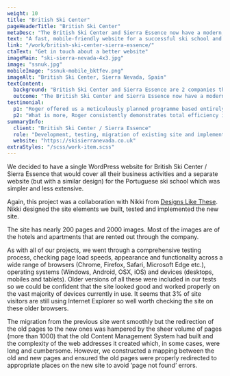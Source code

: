```yaml
---
weight: 10
title: "British Ski Center"
pageHeaderTitle: "British Ski Center"
metaDesc: "The British Ski Center and Sierra Essence now have a modern, fast, mobile-responsive website to help them grow their business."
text: "A fast, mobile-friendly website for a successful ski school and accommodation agency. Previously the client had 2 distinct websites - one for the ski side of the business, the other for the accommodation. We proposed combining them into an integrated, 'one stop shop' for skiers."
link: "/work/british-ski-center-sierra-essence/"
ctaText: "Get in touch about a better website"
imageMain: "ski-sierra-nevada-4x3.jpg"
image: "ssnuk.jpg"
mobileImage: "ssnuk-mobile_bktfev.png"
imageAlt: "British Ski Center, Sierra Nevada, Spain"
textContent:
  background: "British Ski Center and Sierra Essence are 2 companies that have a director in common. The first focuses on ski and snowboard lessons in the Sierra Nevada, Spain, whereas the second deals with accommodation, lift passes, transfers and facilities bookings. They had separate, but very similar websites previously with most content duplicated across both sites. This was confusing. In addition, the <a href='https://skiserranevada.com' target='_blank'>Portuguese ski school</a> had an almost identical site. All the sites had served the companies well for several years but a more modern design was needed with a different site structure."
  outcome: "The British Ski Center and Sierra Essence now have a modern, fast, mobile-responsive website to help them grow their business. The feedback from management and staff has been excellent and we continue to work with them, making changes such as adding new properties as well as monitoring the site and updating software components."
testimonial:
  p1: "Roger offered us a meticulously planned programme based entirely on our needs and requirements having previously studied in depth the full nature of our business to grasp a true understanding for himself of what we strive do and achieve. Out of his understanding and continued liaising with us, he was not only able to structure a series of ideas but also many significant suggestions to wholly enhance the effectiveness of the final product. From his in-depth research into the many search engine related elements (keywords, meta tags etc.) to the choice of images, typeface, style and colour themes not to mention a full study into our target markets, he made what is effectively a complex project into something entirely stress free for us. The final result feels entirely like a true reflection on us and what we offer not to mention being <strong>many times more efficient and effective in captivating clients and generating new business.</strong>"
  p2: "What is more, Roger consistently demonstrates total efficiency in his work in response to our requirements, whether it's for simple tweaks or reviewing other potential projects/improvements. Basically put, Roger knows exactly what he is doing and our investment in his work has been more than fully justified for which <strong>I have no problems in recommending his services to anyone seriously looking to give their business a massive online boost!!</strong>"
summaryInfo:
  client: "British Ski Center / Sierra Essence"
  role: "Development, testing, migration of existing site and implementation."
  website: "https://skisierranevada.co.uk"
extraStyles: "/scss/work-item.scss"
---
```


We decided to have a single WordPress website for British Ski Center / Sierra Essence that would cover all their business activities and a separate website (but with a similar design) for the Portuguese ski school which was simpler and less extensive.

Again, this project was a collaboration with Nikki from [Designs Like These](https://designslikethese.co.uk). Nikki designed the site elements we built, tested and implemented the new site.

The site has nearly 200 pages and 2000 images. Most of the images are of the hotels and apartments that are rented out through the company.

As with all of our projects, we went through a comprehensive testing process, checking page load speeds, appearance and functionality across a wide range of browsers (Chrome, Firefox, Safari, Microsoft Edge etc.), operating systems (Windows, Android, OSX, iOS) and devices (desktops, mobiles and tablets). Older versions of all these were included in our tests so we could be confident that the site looked good and worked properly on the vast majority of devices currently in use. It seems that 3% of site visitors are still using Internet Explorer so well worth checking the site on these older browsers.

The migration from the previous site went smoothly but the redirection of the old pages to the new ones was hampered by the sheer volume of pages (more than 1000) that the old Content Management System had built and the complexity of the web addresses it created which, in some cases, were long and cumbersome. However, we constructed a mapping between the old and new pages and ensured the old pages were properly redirected to appropriate places on the new site to avoid ‘page not found’ errors.
